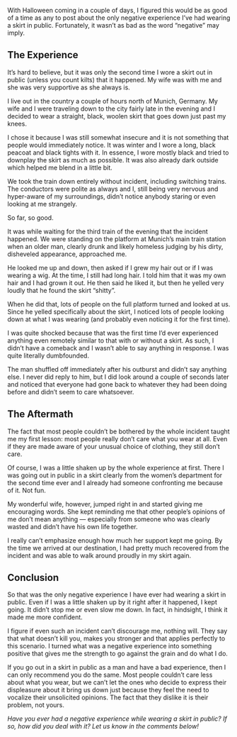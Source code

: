 With Halloween coming in a couple of days, I figured this would be as good of a time as any to post about the only negative experience I’ve had wearing a skirt in public. Fortunately, it wasn’t as bad as the word “negative” may imply.

The Experience
--------------

It’s hard to believe, but it was only the second time I wore a skirt out in public (unless you count kilts) that it happened. My wife was with me and she was very supportive as she always is.

I live out in the country a couple of hours north of Munich, Germany. My wife and I were traveling down to the city fairly late in the evening and I decided to wear a straight, black, woolen skirt that goes down just past my knees.

I chose it because I was still somewhat insecure and it is not something that people would immediately notice. It was winter and I wore a long, black peacoat and black tights with it. In essence, I wore mostly black and tried to downplay the skirt as much as possible. It was also already dark outside which helped me blend in a little bit.

We took the train down entirely without incident, including switching trains. The conductors were polite as always and I, still being very nervous and hyper-aware of my surroundings, didn’t notice anybody staring or even looking at me strangely.

So far, so good.

It was while waiting for the third train of the evening that the incident happened. We were standing on the platform at Munich’s main train station when an older man, clearly drunk and likely homeless judging by his dirty, disheveled appearance, approached me.

He looked me up and down, then asked if I grew my hair out or if I was wearing a wig. At the time, I still had long hair. I told him that it was my own hair and I had grown it out. He then said he liked it, but then he yelled very loudly that he found the skirt “shitty”.

When he did that, lots of people on the full platform turned and looked at us. Since he yelled specifically about the skirt, I noticed lots of people looking down at what I was wearing (and probably even noticing it for the first time).

I was quite shocked because that was the first time I’d ever experienced anything even remotely similar to that with or without a skirt. As such, I didn’t have a comeback and I wasn’t able to say anything in response. I was quite literally dumbfounded.

The man shuffled off immediately after his outburst and didn’t say anything else. I never did reply to him, but I did look around a couple of seconds later and noticed that everyone had gone back to whatever they had been doing before and didn’t seem to care whatsoever.

The Aftermath
-------------

The fact that most people couldn’t be bothered by the whole incident taught me my first lesson: most people really don’t care what you wear at all. Even if they are made aware of your unusual choice of clothing, they still don’t care.

Of course, I was a little shaken up by the whole experience at first. There I was going out in public in a skirt clearly from the women’s department for the second time ever and I already had someone confronting me because of it. Not fun.

My wonderful wife, however, jumped right in and started giving me encouraging words. She kept reminding me that other people’s opinions of me don’t mean anything — especially from someone who was clearly wasted and didn’t have his own life together.

I really can’t emphasize enough how much her support kept me going. By the time we arrived at our destination, I had pretty much recovered from the incident and was able to walk around proudly in my skirt again.

Conclusion
----------

So that was the only negative experience I have ever had wearing a skirt in public. Even if I was a little shaken up by it right after it happened, I kept going. It didn’t stop me or even slow me down. In fact, in hindsight, I think it made me more confident.

I figure if even such an incident can’t discourage me, nothing will. They say that what doesn’t kill you, makes you stronger and that applies perfectly to this scenario. I turned what was a negative experience into something positive that gives me the strength to go against the grain and do what I do.

If you go out in a skirt in public as a man and have a bad experience, then I can only recommend you do the same. Most people couldn’t care less about what you wear, but we can’t let the ones who decide to express their displeasure about it bring us down just because they feel the need to vocalize their unsolicited opinions. The fact that they dislike it is their problem, not yours.

*Have you ever had a negative experience while wearing a skirt in public? If so, how did you deal with it? Let us know in the comments below!*